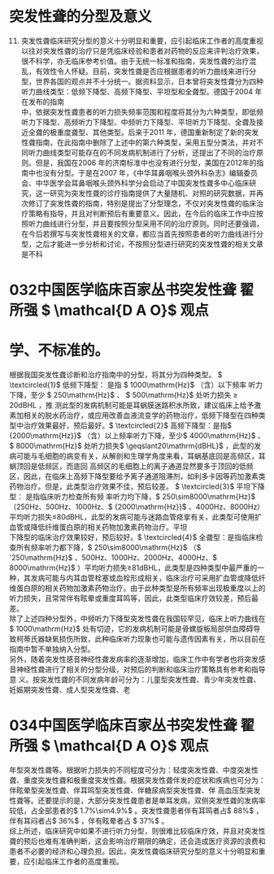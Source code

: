 # 突发性聋的分型及意义  
11. 突发性聋临床研究分型的意义十分明显和重要，应引起临床工作者的高度重视  
以往对突发性聋的治疗只是凭临床经验和患者对药物的反应来评判治疗效果，很不科学，亦无临床参考价值。由于无统一标准和指南，突发性聋的治疗混乱，有效性令人怀疑。目前，突发性聋是否应根据患者的听力曲线来进行分型，世界各国的观点并不十分统一。据资料显示，日本曾将突发性聋分为四种听力曲线类型：低频下降型、高频下降型、平坦型和全聋型。德国于2004 年在发布的指南  
中，依据突发性聋患者的听力损失频率范围和程度将其分为六种类型，即低频听力下降型、高频听力下降型、中频听力下降型、平坦听力下降型、全聋及接近全聋的极重度聋型、其他类型。后来于2011 年，德国重新制定了新的突发性聋指南，在此指南中删除了上述中的第六种类型，采用五型分类法，并对不同听力曲线类型可能存在的不同发病机制进行了分析，还提出了不同的治疗原则。但是，我国在2006 年的济南标准中也没有进行分型，美国在2012年的指南中也没有分型。于是在2007 年，《中华耳鼻咽喉头颈外科杂志》编辑委员会、中华医学会耳鼻咽喉头颈外科学分会启动了中国突发性聋多中心临床研究，这一研究为突发性聋的诊疗指南提供了大量随机、对照的研究数据，并再次修订了突发性聋的指南，特别是提出了分型理念，不仅对突发性聋的临床治疗策略有指导，并且对判断预后有重要意义。因此，在今后的临床工作中应按照听力曲线进行分型，并且要按照分型采用不同的治疗原则。同时还要强调，在今后若撰写与突发性聋相关的文章，都应当首先按照患者的听力曲线进行分型，之后才能进一步分析和讨论，不按照分型进行研究的突发性聋的相关文章是不科  
# 032中国医学临床百家丛书突发性聋 翟所强 $ \mathcal{D A O}$    观点  
# 学、不标准的。  
根据我国突发性聋诊断和治疗指南中的分型，将其分为四种类型。 $ \textcircled{1}$     低频下降型： 是指 $ 1000\mathrm{Hz}$     （含）以下频率 听力下降，至少 $ 250\mathrm{Hz}$     、 $ 500\mathrm{Hz}$     处听力损失 ≥ 20dBHL ，推 测此型的发病机制可能是耳蜗膜迷路积水所致，建议临床上给予激素加相关的脱水药治疗，或应用改善血液流变学的药物治疗，低频下降型在四种类型中治疗效果最好，预后最好。$ \textcircled{2}$    高频下降型：是指$ {2000\mathrm{Hz}}$    （含）以上频率听力下降，至少$ 4000\mathrm{Hz}$    、$ 8000\mathrm{Hz}$     处听力损失$ \geqslant20\mathrm{dBHL}$    ，此型的发病可能与毛细胞的病变有关，从解剖和生理学角度来看，耳蜗基底回是高频区，耳蜗顶回是低频区，而底回 高频区的毛细胞上的离子通道显然要多于顶回的低频区，因此，在临床上高频下降型要给予离子通道阻滞剂，如利多卡因等药加激素类药物治疗。但是，此类型治疗效果不佳，预后较差。 $ \textcircled{3}$     平坦下降型： 是指临床听力检查所有频 率听力均下降，$ 250\sim8000\mathrm{Hz}$    （250Hz、500Hz、1000Hz、$ {2000\mathrm{Hz}}$    、4000Hz、8000Hz）平均听力损失≤80dBHL，此型的发病可能与迷路血管痉挛有关，此类型可使用扩血管或降低纤维蛋白原的相关药物加激素药物治疗。平坦  
下降型的临床治疗效果较好，预后较好。$ \textcircled{4}$    全聋型：是指临床检查所有频率听力都下降，$ 250\sim8000\mathrm{Hz}$    （$ '250\mathrm{Hz}$    、500Hz、1000Hz、2000Hz、4000Hz、$ 8000\mathrm{Hz}$    ）平均听力损失≥81dBHL，此类型是四种类型中最严重的一种，其发病可能与内耳血管栓塞或血栓形成相关，临床治疗可采用扩血管或降低纤维蛋白原的相关药物加激素药物治疗。由于此种类型是所有频率出现极重度以上的听力损失，且常常伴有眩晕或重度耳鸣等，因此，此类型临床疗效较差，预后最差。  
除了上述四种分型外，中频听力下降型突发性聋在我国较罕见，临床上听力曲线在$ 1000\mathrm{Hz}$    处有切迹，它的发病机制可能是骨螺旋板局部供血障碍导致柯蒂氏器缺氧损伤所致，此种临床听力现象也可能与遗传因素有关，所以目前在指南中暂不单独纳入分型。  
另外，随着突发性感音神经性聋发病率的逐渐增加，临床工作中有学者也将突发感音神经性聋进行了相关的分型分级，对预后的判断和临床治疗策略具有参考和指导意 义。按突发性聋的不同发病年龄可分为：儿童型突发性聋、青少年突发性聋、妊娠期突发性聋、成人型突发性聋、老  
# 034中国医学临床百家丛书突发性聋 翟所强 $ \mathcal{D A O}$    观点  
年型突发性聋等。根据听力损失的不同程度可分为：轻度突发性聋、中度突发性聋、重度突发性聋和极重度突发性聋。根据突发性聋伴发的症状和疾病也可分为：伴眩晕型突发性聋、伴耳鸣型突发性聋、伴糖尿病型突发性聋、伴 高血压型突发性聋等。还要提示的是，大部分突发性聋患者是单耳发病，双侧突发性聋的发病率较低，占全部患者的$ 1.7\%\sim4.9\%$ 。突发性聋患者伴有耳鸣者占$ 88\%$ ，伴有耳闷者占$ 36\%$ ，伴有眩晕者占 $ 37\%$ 。  
综上所述，临床研究中如果不进行听力分型，则很难比较临床疗效，并且对突发性聋的预后也难有准确判断，这会影响治疗期限的确定，还会造成医疗资源的浪费和患者不必要的经济和心理负担。因此，突发性聋临床研究分型的意义十分明显和重要，应引起临床工作者的高度重视。  
